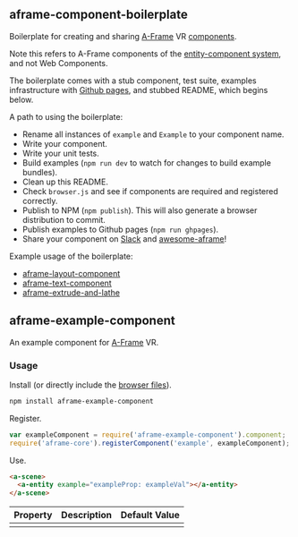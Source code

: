 ## aframe-component-boilerplate

Boilerplate for creating and sharing [A-Frame](https://aframe.io) VR
[components](https://aframe.io/docs/core/component.html).

Note this refers to A-Frame components of the [entity-component
system](https://en.wikipedia.org/wiki/Entity_component_system), and not Web
Components.

The boilerplate comes with a stub component, test suite, examples
infrastructure with [Github pages](https://pages.github.com/), and stubbed
README, which begins below.

A path to using the boilerplate:

- Rename all instances of `example` and `Example` to your component name.
- Write your component.
- Write your unit tests.
- Build examples (`npm run dev` to watch for changes to build example bundles).
- Clean up this README.
- Check `browser.js` and see if components are required and registered correctly.
- Publish to NPM (`npm publish`). This will also generate a browser distribution to commit.
- Publish examples to Github pages (`npm run ghpages`).
- Share your component on [Slack](http://aframevr.slack.com/) and [awesome-aframe](https://github.com/aframevr/awesome-aframe)!

Example usage of the boilerplate:

- [aframe-layout-component](https://github.com/ngokevin/aframe-layout-component)
- [aframe-text-component](https://github.com/ngokevin/aframe-text-component)
- [aframe-extrude-and-lathe](https://github.com/JosePedroDias/aframe-extrude-and-lathe)

## aframe-example-component

An example component for [A-Frame](https://aframe.io) VR.

### Usage

Install (or directly include the [browser files](dist)).

```bash
npm install aframe-example-component
```

Register.

```js
var exampleComponent = require('aframe-example-component').component;
require('aframe-core').registerComponent('example', exampleComponent);
```

Use.

```html
<a-scene>
  <a-entity example="exampleProp: exampleVal"></a-entity>
</a-scene>
```

| Property | Description | Default Value |
| -------- | ----------- | ------------- |
|          |             |               |
